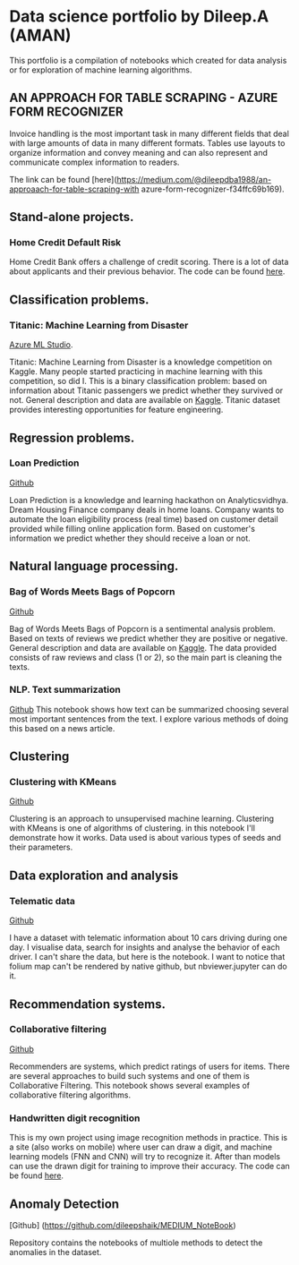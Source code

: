 # Data science portfolio by Dileep.A (AMAN)

This portfolio is a compilation of notebooks which created for data analysis or for exploration of machine learning algorithms. 

## AN APPROACH FOR TABLE SCRAPING - AZURE FORM RECOGNIZER

Invoice handling is the most important task in many different fields that deal with large amounts of data in many different formats. Tables use layouts to organize information and convey meaning and can also represent and communicate complex information to readers.

The link can be found [here](https://medium.com/@dileepdba1988/an-approaach-for-table-scraping-with azure-form-recognizer-f34ffc69b169).

## Stand-alone projects.

### Home Credit Default Risk

Home Credit Bank offers a challenge of credit scoring. There is a lot of data about applicants and their previous behavior. The code can be found [here](https://github.com/dileepshaik/Bank-CST-Data).

## Classification problems.

### Titanic: Machine Learning from Disaster

[Azure ML Studio](https://gallery.azure.ai/Home/Author?authorId=B34E16909B14D3F008F1BA7ECA1B12F9E8F01F764DAA7F48955BDC6392FE8FC1).

Titanic: Machine Learning from Disaster is a knowledge competition on Kaggle. Many people started practicing in machine learning with this competition, so did I. This is a binary classification problem: based on information about Titanic passengers we predict whether they survived or not. General description and data are available on [Kaggle](https://www.kaggle.com/c/titanic).
Titanic dataset provides interesting opportunities for feature engineering.

## Regression problems.

### Loan Prediction

[Github](https://github.com/AI-Ain/AI-Ain.github.io/blob/master/Notebooks/Loan_Prediction.ipynb) 


Loan Prediction is a knowledge and learning hackathon on Analyticsvidhya. Dream Housing Finance company deals in home loans. Company wants to automate the loan eligibility process (real time) based on customer detail provided while filling online application form. Based on customer's information we predict whether they should receive a loan or not. 

## Natural language processing.

### Bag of Words Meets Bags of Popcorn

[Github](https://github.com/AI-Ain/AI-Ain.github.io/blob/master/Notebooks/Bag_of_Words.ipynb) 

Bag of Words Meets Bags of Popcorn is a sentimental analysis problem. Based on texts of reviews we predict whether they are positive or negative. General description and data are available on [Kaggle](https://www.kaggle.com/c/word2vec-nlp-tutorial).
The data provided consists of raw reviews and class (1 or 2), so the main part is cleaning the texts.

### NLP. Text summarization

[Github](https://github.com/AI-Ain/AI-Ain.github.io/blob/master/Notebooks/Summarize.ipynb) 
This notebook shows how text can be summarized choosing several most important sentences from the text. I explore various methods of doing this based on a news article.

## Clustering

### Clustering with KMeans

[Github](https://github.com/AI-Ain/AI-Ain.github.io/blob/master/Notebooks/Clustering_with_K-Means.ipynb) 

Clustering is an approach to unsupervised machine learning. Clustering with KMeans is one of algorithms of clustering. in this notebook I'll demonstrate how it works. Data used is about various types of seeds and their parameters. 


## Data exploration and analysis

### Telematic data

[Github](https://github.com/AI-Ain/AI-Ain.github.io/master/Notebooks/Devices_analysis.ipynb)

I have a dataset with telematic information about 10 cars driving during one day. I visualise data, search for insights and analyse the behavior of each driver. I can't share the data, but here is the notebook. I want to notice that folium map can't be rendered by native github, but nbviewer.jupyter can do it.

## Recommendation systems.

### Collaborative filtering

[Github](https://github.com/AI-Ain/AI-Ain.github.io/master/Notebooks/Collaborative_filtering.ipynb)

Recommenders are systems, which predict ratings of users for items. There are several approaches to build such systems and one of them is Collaborative Filtering. 
This notebook shows several examples of collaborative filtering algorithms.


### Handwritten digit recognition

This is my own project using image recognition methods in practice. This is a site (also works on mobile) where user can draw a digit, and machine learning models (FNN and CNN) will try to recognize it. After than models can use the drawn digit for training to improve their accuracy. The code can be found [here](https://github.com/Erlemar/digit-draw-recognize).


## Anomaly Detection

[Github] (https://github.com/dileepshaik/MEDIUM_NoteBook)

Repository contains the notebooks of multiole methods to detect the anomalies in the dataset.

